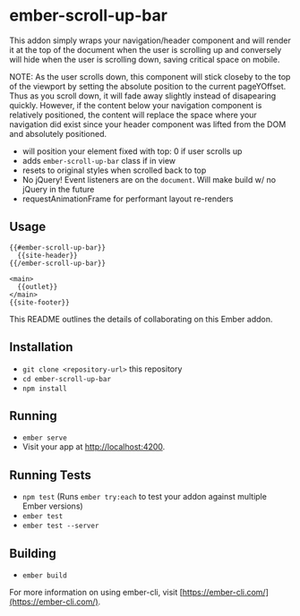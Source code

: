 # ember-scroll-up-bar

This addon simply wraps your navigation/header component and will render it at the top of the document when the user is scrolling up and conversely will hide when the user is scrolling down, saving critical space on mobile.

NOTE: As the user scrolls down, this component will stick closeby to the top of the viewport by setting the absolute position to the current pageYOffset.  Thus as you scroll down, it will fade away slightly instead of disapearing quickly.  However, if the content below your navigation component is relatively positioned, the content will replace the space where your navigation did exist since your header component was lifted from the DOM and absolutely positioned.

- will position your element fixed with top: 0 if user scrolls up
- adds `ember-scroll-up-bar` class if in view
- resets to original styles when scrolled back to top
- No jQuery!  Event listeners are on the `document`.  Will make build w/ no jQuery in the future
- requestAnimationFrame for performant layout re-renders

## Usage

```
{{#ember-scroll-up-bar}}
  {{site-header}}
{{/ember-scroll-up-bar}}

<main>
  {{outlet}}
</main>
{{site-footer}}
```

This README outlines the details of collaborating on this Ember addon.

## Installation

* `git clone <repository-url>` this repository
* `cd ember-scroll-up-bar`
* `npm install`

## Running

* `ember serve`
* Visit your app at [http://localhost:4200](http://localhost:4200).

## Running Tests

* `npm test` (Runs `ember try:each` to test your addon against multiple Ember versions)
* `ember test`
* `ember test --server`

## Building

* `ember build`

For more information on using ember-cli, visit [https://ember-cli.com/](https://ember-cli.com/).
